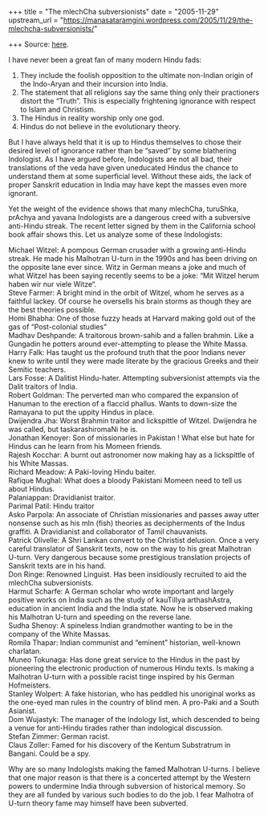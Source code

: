 +++
title = "The mlechCha subversionists"
date = "2005-11-29"
upstream_url = "https://manasataramgini.wordpress.com/2005/11/29/the-mlechcha-subversionists/"

+++
Source: [here](https://manasataramgini.wordpress.com/2005/11/29/the-mlechcha-subversionists/).

I have never been a great fan of many modern Hindu fads: 

1) They include the foolish opposition to the ultimate non-Indian origin of the Indo-Aryan and their incursion into India. 
2) The statement that all religions say the same thing only their practioners distort the “Truth”. This is especially frightening ignorance with respect to Islam and Christism. 
3) The Hindus in reality worship only one god. 
4) Hindus do not believe in the evolutionary theory. 

But I have always held that it is up to Hindus themselves to chose their desired level of ignorance rather than be “saved” by some blathering Indologist. As I have argued before, Indologists are not all bad, their translations of the veda have given uneducated Hindus the chance to understand them at some superficial level. Without these aids, the lack of proper Sanskrit education in India may have kept the masses even more ignorant.

Yet the weight of the evidence shows that many mlechCha, turuShka, prAchya and yavana Indologists are a dangerous creed with a subversive anti-Hindu streak. The recent letter signed by them in the California school book affair shows this. Let us analyze some of these Indologists:  

Michael Witzel: A pompous German crusader with a growing anti-Hindu streak. He made his Malhotran U-turn in the 1990s and has been driving on the opposite lane ever since. Witz in German means a joke and much of what Witzel has been saying recently seems to be a joke: “Mit Witzel herum haben wir nur viele Witze“.  
Steve Farmer: A bright mind in the orbit of Witzel, whom he serves as a faithful lackey. Of course he oversells his brain storms as though they are the best theories possible.  
Homi Bhabha: One of those fuzzy heads at Harvard making gold out of the gas of “Post-colonial studies”  
Madhav Deshpande: A traitorous brown-sahib and a fallen brahmin. Like a Gungadin he potters around ever-attempting to please the White Massa.  
Harry Falk: Has taught us the profound truth that the poor Indians never knew to write until they were made literate by the gracious Greeks and their Semitic teachers.  
Lars Fosse: A Dalitist Hindu-hater. Attempting subversionist attempts via the Dalit traitors of India.  
Robert Goldman: The perverted man who compared the expansion of Hanuman to the erection of a flaccid phallus. Wants to down-size the Ramayana to put the uppity Hindus in place.  
Dwijendra Jha: Worst Brahmin traitor and lickspittle of Witzel. Dwijendra he was called, but taskarashiromaNi he is.  
Jonathan Kenoyer: Son of missionaries in Pakistan ! What else but hate for Hindus can he learn from his Momeen friends.  
Rajesh Kocchar: A burnt out astronomer now making hay as a lickspittle of his White Massas.  
Richard Meadow: A Paki-loving Hindu baiter.  
Rafique Mughal: What does a bloody Pakistani Momeen need to tell us about Hindus.  
Palaniappan: Dravidianist traitor.  
Parimal Patil: Hindu traitor  
Asko Parpola: An associate of Christian missionaries and passes away utter nonsense such as his mIn (fish) theories as decipherments of the Indus graffiti. A Dravidianist and collaborator of Tamil chauvanists.  
Patrick Olivelle: A Shri Lankan convert to the Christist delusion. Once a very careful translator of Sanskrit texts, now on the way to his great Malhotran U-turn. Very dangerous because some prestigious translation projects of Sanskrit texts are in his hand.  
Don Ringe: Renowned Linguist. Has been insidiously recruited to aid the mlechCha subversionists.  
Harmut Scharfe: A German scholar who wrote important and largely positive works on India such as the study of kauTilIya arthashAstra, education in ancient India and the India state. Now he is observed making his Malhotran U-turn and speeding on the reverse lane.  
Sudha Shenoy: A spineless Indian grandmother wanting to be in the company of the White Massas.  
Romila Thapar: Indian communist and “eminent” historian, well-known charlatan.  
Muneo Tokunaga: Has done great service to the Hindus in the past by pioneering the electronic production of numerous Hindu texts. Is making a Malhotran U-turn with a possible racist tinge inspired by his German Hofmeisters.  
Stanley Wolpert: A fake historian, who has peddled his unoriginal works as the one-eyed man rules in the country of blind men. A pro-Paki and a South Asianist.  
Dom Wujastyk: The manager of the Indology list, which descended to being a venue for anti-Hindu tirades rather than indological discussion.  
Stefan Zimmer: German racist.  
Claus Zoller: Famed for his discovery of the Kentum Substratrum in Bangani. Could be a spy.

Why are so many Indologists making the famed Malhotran U-turns. I believe that one major reason is that there is a concerted attempt by the Western powers to undermine India through subversion of historical memory. So they are all funded by various such bodies to do the job. I fear Malhotra of U-turn theory fame may himself have been subverted.

